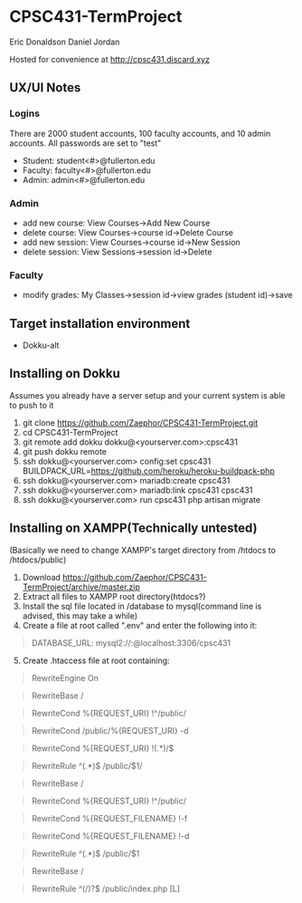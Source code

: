 # CPSC431-TermProject
Eric Donaldson
Daniel Jordan

Hosted for convenience at http://cpsc431.discard.xyz

## UX/UI Notes
### Logins
There are 2000 student accounts, 100 faculty accounts, and 10 admin accounts. All passwords are set to "test"

* Student: student<#>@fullerton.edu
* Faculty: faculty<#>@fullerton.edu
* Admin: admin<#>@fullerton.edu

### Admin

* add new course:
 View Courses->Add New Course
* delete course:
 View Courses->course id->Delete Course
* add new session:
 View Courses->course id->New Session
* delete session:
 View Sessions->session id->Delete

### Faculty
* modify grades:
 My Classes->session id->view grades (student id)->save

## Target installation environment
* Dokku-alt

## Installing on Dokku
Assumes you already have a server setup and your current system is able to push to it

1. git clone https://github.com/Zaephor/CPSC431-TermProject.git
2. cd CPSC431-TermProject
3. git remote add dokku dokku@<yourserver.com>:cpsc431
4. git push dokku remote
5. ssh dokku@<yourserver.com> config:set cpsc431 BUILDPACK_URL=https://github.com/heroku/heroku-buildpack-php
6. ssh dokku@<yourserver.com> mariadb:create cpsc431
7. ssh dokku@<yourserver.com> mariadb:link cpsc431 cpsc431
8. ssh dokku@<yourserver.com> run cpsc431 php artisan migrate

## Installing on XAMPP(Technically untested)
(Basically we need to change XAMPP's target directory from /htdocs to /htdocs/public)

1. Download https://github.com/Zaephor/CPSC431-TermProject/archive/master.zip
2. Extract all files to XAMPP root directory(htdocs?)
3. Install the sql file located in /database to mysql(command line is advised, this may take a while)
4. Create a file at root called ".env" and enter the following into it:

> DATABASE_URL:   mysql2://<user>:<password>@localhost:3306/cpsc431

5. Create .htaccess file at root containing:

> RewriteEngine On

>  RewriteBase /

>  RewriteCond %{REQUEST_URI} !^/public/

>  RewriteCond /public/%{REQUEST_URI} -d

>  RewriteCond %{REQUEST_URI} !(.*)/$

>  RewriteRule ^(.*)$ /public/$1/

>  RewriteBase /

>  RewriteCond %{REQUEST_URI} !^/public/

>  RewriteCond %{REQUEST_FILENAME} !-f

>  RewriteCond %{REQUEST_FILENAME} !-d

>  RewriteRule ^(.*)$ /public/$1

>  RewriteBase /

>  RewriteRule ^(/)?$ /public/index.php [L]
